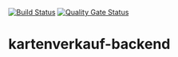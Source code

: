 [![Build Status](http://3.121.237.100:8080/buildStatus/icon?job=EasyTicketBackend)](http://3.121.237.100:8080/job/EasyTicketBackend/) [![Quality Gate Status](http://3.122.231.255:9000/api/project_badges/measure?project=at.fhv.team-a.kartenverkauf.backend%3AEasyTicketServer&metric=alert_status)](http://3.122.231.255:9000/dashboard?id=at.fhv.team-a.kartenverkauf.backend%3AEasyTicketServer)

# kartenverkauf-backend

